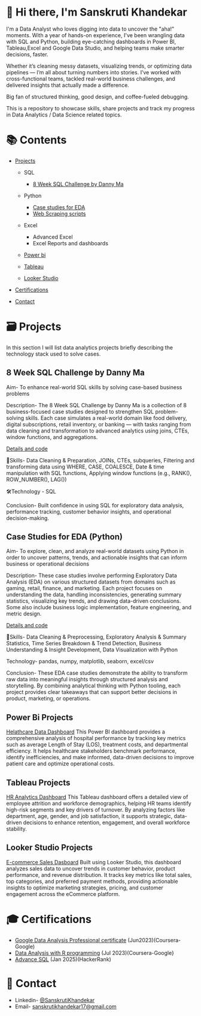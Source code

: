 # 👋 Hi there, I'm Sanskruti Khandekar
I'm a Data Analyst who loves digging into data to uncover the "aha!" moments. With a year of hands-on experience, I've been wrangling data with SQL and Python, building eye-catching dashboards in Power BI, Tableau,Excel and Google Data Studio, and helping teams make smarter decisions, faster.

Whether it’s cleaning messy datasets, visualizing trends, or optimizing data pipelines — I’m all about turning numbers into stories. I’ve worked with cross-functional teams, tackled real-world business challenges, and delivered insights that actually made a difference.

Big fan of structured thinking, good design, and coffee-fueled debugging.

This is a repository to showcase skills, share projects and track my progress in Data Analytics / Data Science related topics.

# 📚 Contents
- [Projects](https://github.com/Sanskruti1702/My-Portfolio/tree/main?tab=readme-ov-file#%EF%B8%8F-projects)
  - SQL
    - [8 Week SQL Challenge by Danny Ma](https://github.com/Sanskruti1702/My-Portfolio/tree/main?tab=readme-ov-file#8-week-sql-challenge-by-danny-ma) 


  - Python
    - [Case studies for EDA](https://github.com/Sanskruti1702/My-Portfolio/tree/main?tab=readme-ov-file#case-studies-for-eda-python)
    - [Web Scraping scripts](https://github.com/Sanskruti1702/Python-web-scraping-scripts)
   
  - Excel
    - Advanced Excel
    - Excel Reports and dashboards

  - [Power bi](https://github.com/Sanskruti1702/My-Portfolio/tree/main?tab=readme-ov-file#power-bi-projects)
  - [Tableau](hhttps://github.com/Sanskruti1702/My-Portfolio/tree/main?tab=readme-ov-file#tableau-projects)
  - [Looker Studio](https://github.com/Sanskruti1702/My-Portfolio/tree/main?tab=readme-ov-file#looker-studio-projects)
      
- [Certifications](https://github.com/Sanskruti1702/My-Portfolio?tab=readme-ov-file#-certifications)
- [Contact](https://github.com/Sanskruti1702/My-Portfolio?tab=readme-ov-file#-contact)

# 🗃️ Projects
In this section I will list data analytics projects briefly describing the technology stack used to solve cases.
## 8 Week SQL Challenge by Danny Ma
Aim- To enhance real-world SQL skills by solving case-based business problems

Description- The 8 Week SQL Challenge by Danny Ma is a collection of 8 business-focused case studies designed to strengthen SQL problem-solving skills. Each case simulates a real-world domain like food delivery, digital subscriptions, retail inventory, or banking — with tasks ranging from data cleaning and transformation to advanced analytics using joins, CTEs, window functions, and aggregations.

[Details and code](https://github.com/Sanskruti1702/8-Weeks-SQL-Challenges-By-Danny-Ma)

🧠Skills- Data Cleaning & Preparation, JOINs, CTEs, subqueries, Filtering and transforming data using WHERE, CASE, COALESCE, Date & time manipulation with SQL functions, Applying window functions (e.g., RANK(), ROW_NUMBER(), LAG())

🛠Technology - SQL

Conclusion- Built confidence in using SQL for exploratory data analysis, performance tracking, customer behavior insights, and operational decision-making.

## Case Studies for EDA (Python)
Aim- To explore, clean, and analyze real-world datasets using Python in order to uncover patterns, trends, and actionable insights that can inform business or operational decisions

Description- These case studies involve performing Exploratory Data Analysis (EDA) on various structured datasets from domains such as gaming, retail, finance, and marketing. Each project focuses on understanding the data, handling inconsistencies, generating summary statistics, visualizing key trends, and drawing data-driven conclusions. Some also include business logic implementation, feature engineering, and metric design.

[Details and code](https://github.com/Sanskruti1702/Python-Case-studies)

🧠Skills- Data Cleaning & Preprocessing, Exploratory Analysis & Summary Statistics, Time Series Breakdown & Trend Detection, Business Understanding & Insight Development, Data Visualization with Python

Technology- pandas, numpy, matplotlib, seaborn, excel/csv

Conclusion- These EDA case studies demonstrate the ability to transform raw data into meaningful insights through structured analysis and storytelling. By combining analytical thinking with Python tooling, each project provides clear takeaways that can support better decisions in product, marketing, or operations.

## Power Bi Projects
[Helathcare Data Dashboard](https://github.com/Sanskruti1702/Data-Visualization-Projects/blob/main/README.md#-healthcare-data-dashboard)
 This Power BI dashboard provides a comprehensive analysis of hospital performance by tracking key metrics such as average Length of Stay (LOS), treatment costs, and departmental efficiency. It helps healthcare stakeholders benchmark performance, identify inefficiencies, and make informed, data-driven decisions to improve patient care and optimize operational costs.

## Tableau Projects
[HR Analytics Dashboard](https://github.com/Sanskruti1702/Data-Visualization-Projects/blob/main/README.md#-hr-analytics-dashboard)
 This Tableau dashboard offers a detailed view of employee attrition and workforce demographics, helping HR teams identify high-risk segments and key drivers of turnover. By analyzing factors like department, age, gender, and job satisfaction, it supports strategic, data-driven decisions to enhance retention, engagement, and overall workforce stability.

## Looker Studio Projects
[E-commerce Sales Dasboard](https://github.com/Sanskruti1702/Data-Visualization-Projects/blob/main/README.md#e-commerce-sales-dashboard)
 Built using Looker Studio, this dashboard analyzes sales data to uncover trends in customer behavior, product performance, and revenue distribution. It tracks key metrics like total sales, top categories, and preferred payment methods, providing actionable insights to optimize marketing strategies, pricing, and customer engagement across the eCommerce platform.


# 🎓 Certifications
- [Google Data Analysis Professional certificate](https://www.coursera.org/account/accomplishments/specialization/2UGTS6M3AWBK) (Jun2023)(Coursera-Google)
- [Data Analysis with R programming](https://www.coursera.org/account/accomplishments/specialization/2UGTS6M3AWBK) (Jul 2023)(Coursera-Google}
- [Advance SQL](https://www.hackerrank.com/certificates/3d22ec56387e) (Jan 2025)(HackerRank)
  
# 📧 Contact
- Linkedin- [@SanskrutiKhandekar](https://www.linkedin.com/in/sanskruti-khandekar-533074213/)
- Email- sanskrutikhandekar17@gmail.com

